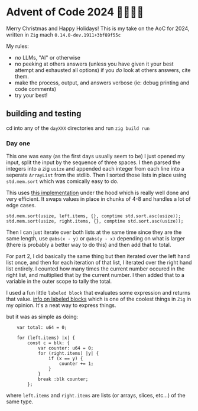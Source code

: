 # Advent of Code 2024 🎄🤶🎅🎄

Merry Christmas and Happy Holidays!
This is my take on the AoC for 2024, written in `Zig` mach `0.14.0-dev.1911+3bf89f55c`

My rules:

- _no_ LLMs, "AI" or otherwise
- no peeking at others answers (unless you have given it your best attempt and exhausted all options)
  if you _do_ look at others answers, cite them.
- make the process, output, and answers verbose (ie: debug printing and code comments)
- try your best!

## building and testing

cd into any of the `dayXXX` directories and run `zig build run`

### Day one

This one was easy (as the first days usually seem to be) I just opened my input, split the input by the sequence of three spaces.
I then parsed the integers into a zig `usize` and appended each integer from each line into a seperate `ArrayList` from the stdlib.
Then I sorted those lists in place using `std.mem.sort` which was comically easy to do.

This uses [this implementation](https://github.com/BonzaiThePenguin/WikiSort/blob/master/WikiSort.c) under the hood which is really
well done and very efficient. It swaps values in place in chunks of 4-8 and handles a lot of edge cases.

```zig
std.mem.sort(usize, left.items, {}, comptime std.sort.asc(usize));
std.mem.sort(usize, right.items, {}, comptime std.sort.asc(usize));
```

Then I can just iterate over both lists at the same time since they are the same length, use `@abs(x - y)` or `@abs(y - x)` depending on
what is larger (there is probably a better way to do this) and then add that to total.

For part 2, I did basically the same thing but then iterated over the left hand list once, and then for each iteration of that list, I iterated over the right
hand list entirely. I counted how many times the current number occured in the right list, and multiplied that by the current number. I then added that to
a variable in the outer scope to tally the total.

I used a fun little `labeled block` that evaluates some expression and returns that value. [info on labeled blocks](https://zig.guide/master/language-basics/labelled-blocks)
which is one of the coolest things in `Zig` in my opinion. It's a neat way to express things.

but it was as simple as doing:

```zig
    var total: u64 = 0;

    for (left.items) |x| {
        const c = blk: {
            var counter: u64 = 0;
            for (right.items) |y| {
                if (x == y) {
                    counter += 1;
                }
            }
            break :blk counter;
        };
```

where `left.items` and `right.items` are lists (or arrays, slices, etc...) of the same type.
